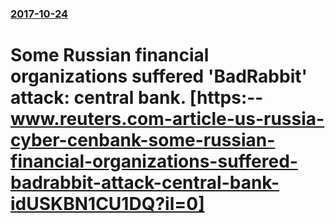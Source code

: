 ### [2017-10-24](/news/2017/10/24/index.md)

# Some Russian financial organizations suffered 'BadRabbit' attack: central bank. [https:--www.reuters.com-article-us-russia-cyber-cenbank-some-russian-financial-organizations-suffered-badrabbit-attack-central-bank-idUSKBN1CU1DQ?il=0]



